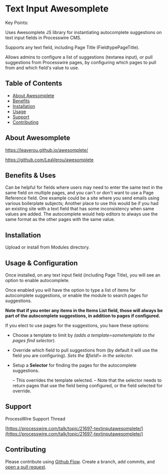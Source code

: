 # Text Input Awesomplete

Key Points:

Uses Awesomplete JS library for instantiating autocomplete suggestions on text input fields in Processwire CMS.

Supports any text field, including Page Title (FieldtypePageTitle). 

Allows admins to configure a list of suggestions (textarea input), or pull suggestions from Processwire pages, by configuring which pages to pull from and which field's value to use.

## Table of Contents

- [About Awesomplete](#about-awesomplete)
- [Benefits](#benefits--uses)
- [Installation](#installation)
- [Usage](#usage--configuration)
- [Support](#support)
- [Contributing](#contributing)

## About Awesomplete

https://leaverou.github.io/awesomplete/

https://github.com/LeaVerou/awesomplete

## Benefits & Uses

Can be helpful for fields where users may need to enter the same text in the same field on multiple pages, and you can't or don't want to use a Page Reference field.
One example could be a site where you send emails using various boilerplate subjects; Another place to use this would be if you had an existing site with a text field that has some inconsistency when same values are added. The autocomplete would help editors to always use the same format as the other pages with the same value.

## Installation

Upload or install from Modules directory.  

## Usage & Configuration

Once installed, on any text input field (including Page Title), you will see an option to enable autocomplete. 

Once enabled you will have the option to type a list of items for autocomplete suggestions, or enable the module to search pages for suggestions.

**Note that if you enter any items in the Items List field, those will always be part of the autocomplete suggestions, in addition to pages if configured.**

If you elect to use pages for the suggestions, you have these options:

- Choose a template to limit by *(adds a template=sometemplate to the pages find selector)*. 
- Override which field to pull suggestions from (by default it will use the field you are configuring). *Sets the $field!= in the selector*.
- Setup a **Selector** for finding the pages for the autocomplete suggestions. 

	– This overrides the template selected. 
	– Note that the selector needs to return pages that use the field being configured, or the field selected for override.

## Support

ProcessWire Support Thread

[https://processwire.com/talk/topic/21697-textinputawesomplete/](https://processwire.com/talk/topic/21697-textinputawesomplete/)

## Contributing

Please contribute using [Github Flow](https://guides.github.com/introduction/flow/). Create a branch, add commits, and [open a pull request](https://github.com/outflux3/TextInputAwesomplete/compare/).
